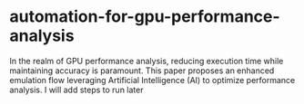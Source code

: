 # automation-for-gpu-performance-analysis
In the realm of GPU performance analysis, reducing execution time while maintaining accuracy is paramount. This paper proposes an enhanced emulation flow leveraging Artificial Intelligence (AI) to optimize performance analysis.
I will add steps to run later

